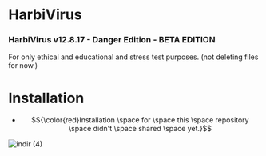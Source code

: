# HarbiVirus
### HarbiVirus v12.8.17 - Danger Edition - BETA EDITION
For only ethical and educational and stress test purposes.
(not deleting files for now.)


# Installation
- $${\color{red}Installation \space for \space  this \space  repository \space  didn't \space  shared \space  yet.}$$


![indir (4)](https://github.com/user-attachments/assets/a4ca7b9c-2d62-4338-8008-bbe40000f3ce)
